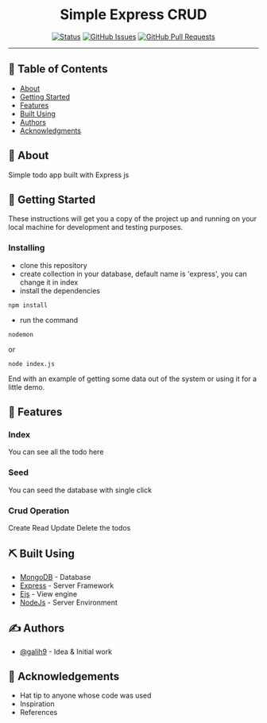 <h1 align="center">Simple Express CRUD</h1>

<div align="center">

[![Status](https://img.shields.io/badge/status-active-success.svg)]()
[![GitHub Issues](https://img.shields.io/github/issues/galih9/crud-with-ejs.svg)](https://github.com/galih9/crud-with-ejs/issues)
[![GitHub Pull Requests](https://img.shields.io/github/issues-pr/galih9/crud-with-ejs.svg)](https://github.com/galih9/crud-with-ejs/pulls)
</div>

---


## 📝 Table of Contents

- [About](#about)
- [Getting Started](#getting_started)
- [Features](#features)
- [Built Using](#built_using)
- [Authors](#authors)
- [Acknowledgments](#acknowledgement)

## 🧐 About <a name = "about"></a>

Simple todo app built with Express js

## 🏁 Getting Started <a name = "getting_started"></a>

These instructions will get you a copy of the project up and running on your local machine for development and testing purposes.

### Installing

- clone this repository
- create collection in your database, default name is 'express', you can change it in index
- install the dependencies
```
npm install
```

- run the command

```
nodemon
```
or
```
node index.js
```

End with an example of getting some data out of the system or using it for a little demo.

## 🎈 Features <a name="features"></a>

### Index
You can see all the todo here

### Seed
You can seed the database with single click

### Crud Operation
Create Read Update Delete the todos

## ⛏️ Built Using <a name = "built_using"></a>

- [MongoDB](https://www.mongodb.com/) - Database
- [Express](https://expressjs.com/) - Server Framework
- [Ejs](https://ejs.co/) - View engine
- [NodeJs](https://nodejs.org/en/) - Server Environment

## ✍️ Authors <a name = "authors"></a>

- [@galih9](https://github.com/galih9) - Idea & Initial work

## 🎉 Acknowledgements <a name = "acknowledgement"></a>

- Hat tip to anyone whose code was used
- Inspiration
- References
